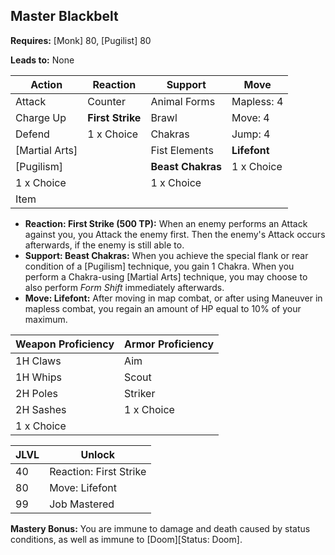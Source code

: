 ## Master Blackbelt

**Requires:** [Monk] 80, [Pugilist] 80

**Leads to:** None

| Action    | Reaction         | Support           | Move |
| ---       | ---              | ---               | ---  |
| Attack    | Counter          | Animal Forms      | Mapless: 4
| Charge Up | **First Strike** | Brawl             | Move: 4
| Defend    | 1 x Choice       | Chakras           | Jump: 4
| [Martial Arts] |             | Fist Elements     | **Lifefont**
| [Pugilism] |                 | **Beast Chakras** | 1 x Choice
| 1 x Choice |                 | 1 x Choice        |
| Item       |                 |                   |

- **Reaction: First Strike (500 TP):** When an enemy performs an Attack against you, you Attack the enemy first. Then the enemy's Attack occurs afterwards, if the enemy is still able to.
- **Support: Beast Chakras:** When you achieve the special flank or rear condition of a [Pugilism] technique, you gain 1 Chakra. When you perform a Chakra-using [Martial Arts] technique, you may choose to also perform _Form Shift_ immediately afterwards.
- **Move: Lifefont:** After moving in map combat, or after using Maneuver in mapless combat, you regain an amount of HP equal to 10% of your maximum.

| Weapon Proficiency | Armor Proficiency |
| ---                | ---               |
| 1H Claws           | Aim
| 1H Whips           | Scout
| 2H Poles           | Striker
| 2H Sashes          | 1 x Choice
| 1 x Choice         |

| JLVL | Unlock |
| ---  | ---    |
| 40 | Reaction: First Strike
| 80 | Move: Lifefont
| 99 | Job Mastered

**Mastery Bonus:** You are immune to damage and death caused by status conditions, as well as immune to [Doom][Status: Doom].
